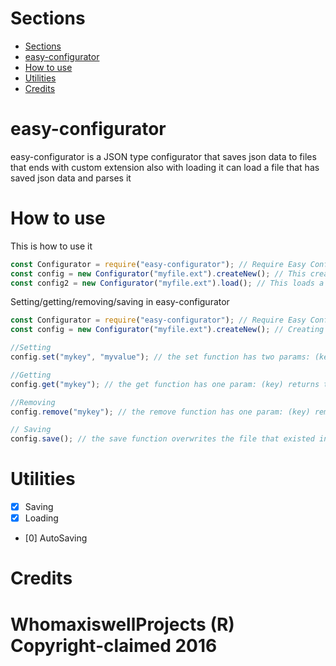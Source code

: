 # Sections

- [Sections](#sections)
- [easy-configurator](#easy-configurator)
- [How to use](#how-to-use)
- [Utilities](#utilities)
- [Credits](#credits)

# easy-configurator
easy-configurator is a JSON type configurator that saves json data to files that ends with custom extension also with loading it can load a file that has saved json data and parses it

# How to use

This is how to use it
```js
const Configurator = require("easy-configurator"); // Require Easy Configurator
const config = new Configurator("myfile.ext").createNew(); // This creates a new file named myfile.ext
const config2 = new Configurator("myfile.ext").load(); // This loads a new json data file named myfile.ext
```

Setting/getting/removing/saving in easy-configurator
```js
const Configurator = require("easy-configurator"); // Require Easy Configurator
const config = new Configurator("myfile.ext").createNew(); // Creating a new File : setting and removing returns to this

//Setting
config.set("mykey", "myvalue"); // the set function has two params: (key, value) returns to the class which is the config class that we created

//Getting
config.get("mykey"); // the get function has one param: (key) returns the key inside the json data file

//Removing
config.remove("mykey"); // the remove function has one param: (key) removes a key and returns to the class which is the config class that we created

// Saving
config.save(); // the save function overwrites the file that existed in the workspace/folder if there is no file it will create a file, if there is a file and the file was loaded then it overwrites it
```

# Utilities
- [x] Saving
- [x] Loading
- [0] AutoSaving

# Credits
<h1>WhomaxiswellProjects (R) Copyright-claimed 2016</h1>
